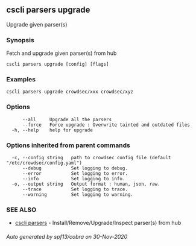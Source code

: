 ## cscli parsers upgrade

Upgrade given parser(s)

### Synopsis

Fetch and upgrade given parser(s) from hub

```
cscli parsers upgrade [config] [flags]
```

### Examples

```
cscli parsers upgrade crowdsec/xxx crowdsec/xyz
```

### Options

```
      --all     Upgrade all the parsers
      --force   Force upgrade : Overwrite tainted and outdated files
  -h, --help    help for upgrade
```

### Options inherited from parent commands

```
  -c, --config string   path to crowdsec config file (default "/etc/crowdsec/config.yaml")
      --debug           Set logging to debug.
      --error           Set logging to error.
      --info            Set logging to info.
  -o, --output string   Output format : human, json, raw.
      --trace           Set logging to trace.
      --warning         Set logging to warning.
```

### SEE ALSO

* [cscli parsers](cscli_parsers.md)	 - Install/Remove/Upgrade/Inspect parser(s) from hub

###### Auto generated by spf13/cobra on 30-Nov-2020

